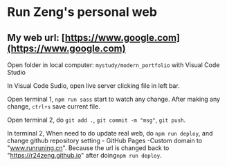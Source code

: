 # Run Zeng's personal web
## My web url: [https://www.google.com](https://www.google.com)

Open folder in local computer: `mystudy/modern_portfolio` with Visual Code Studio


In Visual Code Sudio, open live server clicking file in left bar. 

Open terminal 1, `npm run sass` start to watch any change. After making any change, `ctrl+s` save current file.

Open terminal 2, do `git add .`, `git commit -m "msg"`, `git push`. 

In terminal 2, When need to do update real web, do `npm run deploy`, and change github repository setting - GitHub Pages -Custom domain to "www.runruning.cn".
Because the url is changed back to "https://r24zeng.github.io" after doing`npm run deploy`.

